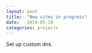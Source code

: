 ```yaml
---
layout: post
title:  "New sites in progress"
date:   2014-05-10
categories: projects
---
```


Set up custom dns. 


